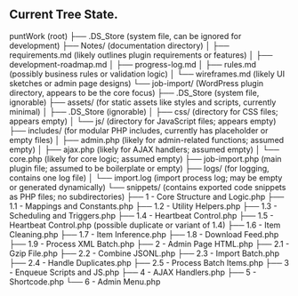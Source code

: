 ## Current Tree State.

puntWork (root)
├── .DS_Store (system file, can be ignored for development)
├── Notes/ (documentation directory)
│   ├── requirements.md (likely outlines plugin requirements or features)
│   ├── development-roadmap.md
│   ├── progress-log.md
│   ├── rules.md (possibly business rules or validation logic)
│   └── wireframes.md (likely UI sketches or admin page designs)
└── job-import/ (WordPress plugin directory, appears to be the core focus)
    ├── .DS_Store (system file, ignorable)
    ├── assets/ (for static assets like styles and scripts, currently minimal)
    │   ├── .DS_Store (ignorable)
    │   ├── css/ (directory for CSS files; appears empty)
    │   └── js/ (directory for JavaScript files; appears empty)
    ├── includes/ (for modular PHP includes, currently has placeholder or empty files)
    │   ├── admin.php (likely for admin-related functions; assumed empty)
    │   ├── ajax.php (likely for AJAX handlers; assumed empty)
    │   └── core.php (likely for core logic; assumed empty)
    ├── job-import.php (main plugin file; assumed to be boilerplate or empty)
    ├── logs/ (for logging, contains one log file)
    │   └── import.log (import process log; may be empty or generated dynamically)
    └── snippets/ (contains exported code snippets as PHP files; no subdirectories)
        ├── 1 - Core Structure and Logic.php
        ├── 1.1 - Mappings and Constants.php
        ├── 1.2 - Utility Helpers.php
        ├── 1.3 - Scheduling and Triggers.php
        ├── 1.4 - Heartbeat Control.php
        ├── 1.5 - Heartbeat Control.php (possible duplicate or variant of 1.4)
        ├── 1.6 - Item Cleaning.php
        ├── 1.7 - Item Inference.php
        ├── 1.8 - Download Feed.php
        ├── 1.9 - Process XML Batch.php
        ├── 2 - Admin Page HTML.php
        ├── 2.1 - Gzip File.php
        ├── 2.2 - Combine JSONL.php
        ├── 2.3 - Import Batch.php
        ├── 2.4 - Handle Duplicates.php
        ├── 2.5 - Process Batch Items.php
        ├── 3 - Enqueue Scripts and JS.php
        ├── 4 - AJAX Handlers.php
        ├── 5 - Shortcode.php
        └── 6 - Admin Menu.php